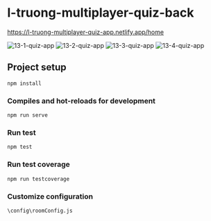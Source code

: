 # l-truong-multiplayer-quiz-back
https://l-truong-multiplayer-quiz-app.netlify.app/home

![13-1-quiz-app](https://github.com/user-attachments/assets/9479e127-2d41-4583-9591-717d9ea379eb)
![13-2-quiz-app](https://github.com/user-attachments/assets/684f3054-f270-4d1f-b2ac-c658ba73c448)
![13-3-quiz-app](https://github.com/user-attachments/assets/8ee10560-fceb-42db-aa1f-a9a05f709fe1)
![13-4-quiz-app](https://github.com/user-attachments/assets/5a2f5c2b-0f36-4d2a-b619-a6f8deb83936)


## Project setup
```
npm install
```

### Compiles and hot-reloads for development
```
npm run serve
```

### Run test
```
npm test
```

### Run test coverage
```
npm run testcoverage
```

### Customize configuration
```
\config\roomConfig.js
```
